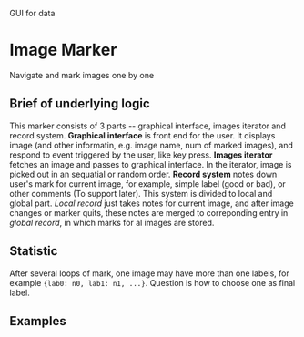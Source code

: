 GUI for data

# Image Marker
Navigate and mark images one by one

## Brief of underlying logic
This marker consists of 3 parts -- graphical interface, images iterator and record system. **Graphical interface** is front end for the user. It displays image (and other informatin, e.g. image name, num of marked images), and respond to event triggered by the user, like key press. **Images iterator** fetches an image and passes to graphical interface. In the iterator, image is picked out in an sequatial or random order. **Record system** notes down user's mark for current image, for example, simple label (good or bad), or other comments (To support later). This system is divided to local and global part. *Local record* just takes notes for current image, and after image changes or marker quits, these notes are merged to correponding entry in *global record*, in which marks for al images are stored.

## Statistic
After several loops of mark, one image may have more than one labels, for example `{lab0: n0, lab1: n1, ...}`. Question is how to choose one as final label.

## Examples
